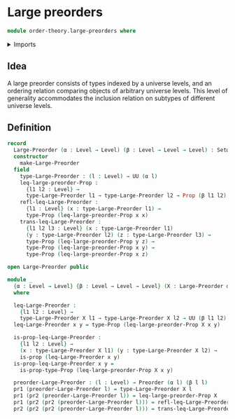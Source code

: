 # Large preorders

```agda
module order-theory.large-preorders where
```

<details><summary>Imports</summary>
```agda
open import Agda.Primitive using (Setω)
open import foundation.dependent-pair-types
open import foundation.propositions
open import foundation.universe-levels
open import order-theory.preorders
```
</details>

## Idea

A large preorder consists of types indexed by a universe levels, and an ordering relation comparing objects of arbitrary universe levels. This level of generality accommodates the inclusion relation on subtypes of different universe levels.

## Definition

```agda
record
  Large-Preorder (α : Level → Level) (β : Level → Level → Level) : Setω where
  constructor
    make-Large-Preorder
  field
    type-Large-Preorder : (l : Level) → UU (α l)
    leq-large-preorder-Prop :
      {l1 l2 : Level} →
      type-Large-Preorder l1 → type-Large-Preorder l2 → Prop (β l1 l2)
    refl-leq-Large-Preorder :
      {l1 : Level} (x : type-Large-Preorder l1) →
      type-Prop (leq-large-preorder-Prop x x)
    trans-leq-Large-Preorder :
      {l1 l2 l3 : Level} (x : type-Large-Preorder l1)
      (y : type-Large-Preorder l2) (z : type-Large-Preorder l3) →
      type-Prop (leq-large-preorder-Prop y z) →
      type-Prop (leq-large-preorder-Prop x y) →
      type-Prop (leq-large-preorder-Prop x z)

open Large-Preorder public

module _
  {α : Level → Level} {β : Level → Level → Level} (X : Large-Preorder α β)
  where

  leq-Large-Preorder :
    {l1 l2 : Level} →
    type-Large-Preorder X l1 → type-Large-Preorder X l2 → UU (β l1 l2)
  leq-Large-Preorder x y = type-Prop (leq-large-preorder-Prop X x y)

  is-prop-leq-Large-Preorder :
    {l1 l2 : Level} →
    (x : type-Large-Preorder X l1) (y : type-Large-Preorder X l2) →
    is-prop (leq-Large-Preorder x y)
  is-prop-leq-Large-Preorder x y =
    is-prop-type-Prop (leq-large-preorder-Prop X x y)

  preorder-Large-Preorder : (l : Level) → Preorder (α l) (β l l)
  pr1 (preorder-Large-Preorder l) = type-Large-Preorder X l
  pr1 (pr2 (preorder-Large-Preorder l)) = leq-large-preorder-Prop X
  pr1 (pr2 (pr2 (preorder-Large-Preorder l))) = refl-leq-Large-Preorder X
  pr2 (pr2 (pr2 (preorder-Large-Preorder l))) = trans-leq-Large-Preorder X
```
